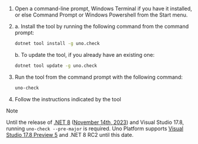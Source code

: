 1. Open a command-line prompt, Windows Terminal if you have it installed, or else Command Prompt or Windows Powershell from the Start menu.

1. a. Install the tool by running the following command from the command prompt:

    ```bash
    dotnet tool install -g uno.check
    ```

   b. To update the tool, if you already have an existing one:

    ```bash
    dotnet tool update -g uno.check
    ```

1. Run the tool from the command prompt with the following command:

    ```bash
    uno-check
    ```

1. Follow the instructions indicated by the tool

> [!NOTE]
> Until the release of [.NET 8](https://dotnet.microsoft.com/en-us/download/dotnet/8.0) ([November 14th, 2023](https://www.dotnetconf.net/)) and Visual Studio 17.8, running `uno-check --pre-major` is required. Uno Platform supports [Visual Studio 17.8 Preview 5](https://visualstudio.microsoft.com/vs/preview/) and .NET 8 RC2 until this date.